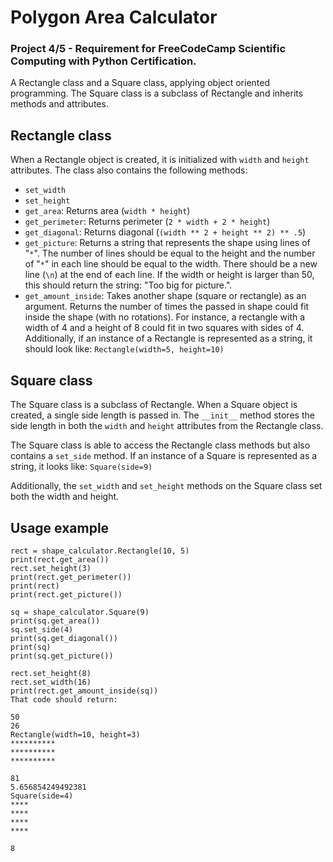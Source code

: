 # Polygon Area Calculator

### Project 4/5 - Requirement for FreeCodeCamp Scientific Computing with Python Certification.

A Rectangle class and a Square class, applying object oriented programming. The Square class is a subclass of Rectangle and inherits methods and attributes.

## Rectangle class
When a Rectangle object is created, it is initialized with `width` and `height` attributes. The class also contains the following methods:

- `set_width`
- `set_height`
- `get_area`: Returns area (`width * height`)
- `get_perimeter`: Returns perimeter (`2 * width + 2 * height`)
- `get_diagonal`: Returns diagonal (`(width ** 2 + height ** 2) ** .5`)
- `get_picture`: Returns a string that represents the shape using lines of "`*`". The number of lines should be equal to the height and the number of "`*`" in each line should be equal to the width. There should be a new line (`\n`) at the end of each line. If the width or height is larger than 50, this should return the string: "Too big for picture.".
- `get_amount_inside`: Takes another shape (square or rectangle) as an argument. Returns the number of times the passed in shape could fit inside the shape (with no rotations). For instance, a rectangle with a width of 4 and a height of 8 could fit in two squares with sides of 4.
Additionally, if an instance of a Rectangle is represented as a string, it should look like: `Rectangle(width=5, height=10)`

## Square class
The Square class is a subclass of Rectangle. When a Square object is created, a single side length is passed in. The `__init__` method stores the side length in both the `width` and `height` attributes from the Rectangle class.

The Square class is able to access the Rectangle class methods but also contains a `set_side` method. If an instance of a Square is represented as a string, it looks like: `Square(side=9)`

Additionally, the `set_width` and `set_height` methods on the Square class set both the width and height.

## Usage example
```
rect = shape_calculator.Rectangle(10, 5)
print(rect.get_area())
rect.set_height(3)
print(rect.get_perimeter())
print(rect)
print(rect.get_picture())

sq = shape_calculator.Square(9)
print(sq.get_area())
sq.set_side(4)
print(sq.get_diagonal())
print(sq)
print(sq.get_picture())

rect.set_height(8)
rect.set_width(16)
print(rect.get_amount_inside(sq))
That code should return:

50
26
Rectangle(width=10, height=3)
**********
**********
**********

81
5.656854249492381
Square(side=4)
****
****
****
****

8
```